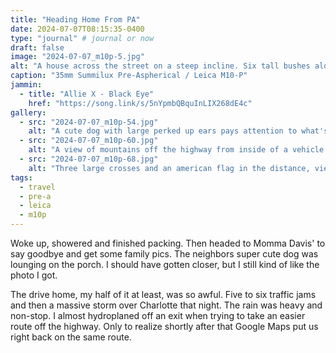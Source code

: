 ```yaml
---
title: "Heading Home From PA"
date: 2024-07-07T08:15:35-0400
type: "journal" # journal or now
draft: false
image: "2024-07-07_m10p-5.jpg"
alt: "A house across the street on a steep incline. Six tall bushes along the side of the house, and a seventh is folding over."
caption: "35mm Summilux Pre-Aspherical / Leica M10-P"
jammin:
  - title: "Allie X - Black Eye"
    href: "https://song.link/s/5nYpmbQBquInLIX268dE4c"
gallery:
  - src: "2024-07-07_m10p-54.jpg"
    alt: "A cute dog with large perked up ears pays attention to what's going on outside of his front porch."
  - src: "2024-07-07_m10p-60.jpg"
    alt: "A view of mountains off the highway from inside of a vehicle. Reflections of clouds off of the drivers watch face."
  - src: "2024-07-07_m10p-68.jpg"
    alt: "Three large crosses and an american flag in the distance, viewed from the passenger seat of a vehicle."
tags:
  - travel
  - pre-a
  - leica
  - m10p
---
```


Woke up, showered and finished packing. Then headed to Momma Davis' to say goodbye and get some family pics. The neighbors super cute dog was lounging on the porch. I should have gotten closer, but I still kind of like the photo I got.

The drive home, my half of it at least, was so awful. Five to six traffic jams and then a massive storm over Charlotte that night. The rain was heavy and non-stop. I almost hydroplaned off an exit when trying to take an easier route off the highway. Only to realize shortly after that Google Maps put us right back on the same route.
